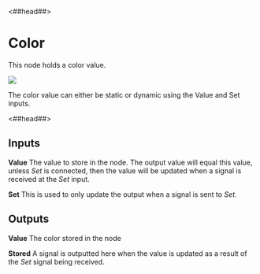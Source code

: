 <##head##>

# Color

This node holds a <span class="ndl-data">color</span> value.

<div class="ndl-images">
    <img src="/nodes/data/color/color-1.png" class="ndl-image large"></img>
</div>

The <span class="ndl-data">color</span> value can either be static or dynamic using the <span class="ndl-data">Value</span> and <span class="ndl-signal">Set</span> inputs.

<##head##>

## Inputs

**Value**
The value to store in the node. The output value will equal this value, unless _Set_ is connected, then the value will be updated when a signal is received at the _Set_ input.

**Set**
This is used to only update the output when a signal is sent to _Set_.

## Outputs

**Value**
The color stored in the node

**Stored**
A signal is outputted here when the value is updated as a result of the _Set_ signal being received.
